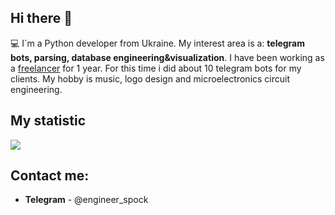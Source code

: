 ## Hi there 🖖

💻 I`m a Python developer from Ukraine. My interest area is a: **telegram bots, parsing, database engineering&visualization**. I have been working as a [freelancer](https://freelancehunt.com/ua/freelancer/pavel_mochuk.html) for 1 year. For this time i did about 10 telegram bots for my clients. 
My hobby is music, logo design and microelectronics circuit engineering. 

## My statistic

<picture align="center">
    <img src="https://github-readme-stats.vercel.app/api?username=illustratumq&hide=contribs,stars&2&show_icons=true&title_color=4fc575&layout=pie" />
</picture>

## Contact me:
  - **Telegram** - @engineer_spock
